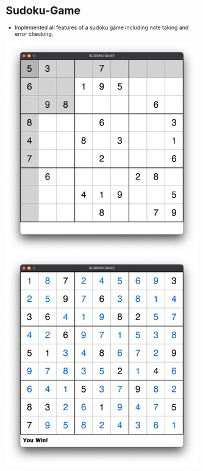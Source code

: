 # Sudoku-Game

- Implemented all features of a sudoku game including note taking and error checking.

![](screenshots/screenshot1.png)
![](screenshots/screenshot2.png)
